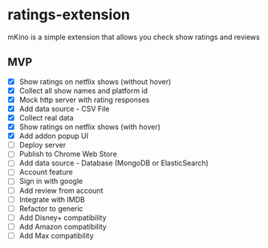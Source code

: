 # ratings-extension
mKino is a simple extension that allows you check show ratings and reviews

## MVP
- [x] Show ratings on netflix shows (without hover)
- [x] Collect all show names and platform id
- [x] Mock http server with rating responses
- [x] Add data source - CSV File
- [x] Collect real data
- [x] Show ratings on netflix shows (with hover)
- [x] Add addon popup UI
- [ ] Deploy server
- [ ] Publish to Chrome Web Store
- [ ] Add data source - Database (MongoDB or ElasticSearch)
- [ ] Account feature
- [ ] Sign in with google
- [ ] Add review from account
- [ ] Integrate with IMDB
- [ ] Refactor to generic
- [ ] Add Disney+ compatibility
- [ ] Add Amazon compatibility
- [ ] Add Max compatibility
